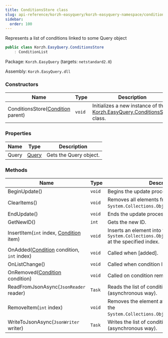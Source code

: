 ```yaml
---
title: ConditionsStore class
slug: api-reference/korzh-easyquery/korzh-easyquery-namespace/conditionsstore-class
sidebar:
  order: 100
---
```


Represents a list of conditions linked to some Query object
```csharp
public class Korzh.EasyQuery.ConditionsStore
    : ConditionList

```
Package: `Korzh.EasyQuery` (targets: `netstandard2.0`)

Assembly: `Korzh.EasyQuery.dll`

### Constructors

| Name | Type | Description | 
| --- | --- | --- | 
| ConditionsStore([Condition](/easyquery/docs/api-reference/korzh-easyquery/korzh-easyquery-namespace/condition-class) parent) | `void` | Initializes a new instance of the [Korzh.EasyQuery.ConditionsStore](/easyquery/docs/api-reference/korzh-easyquery/korzh-easyquery-namespace/conditionsstore-class) class. | 


### Properties

| Name | Type | Description | 
| --- | --- | --- | 
| Query | [Query](/easyquery/docs/api-reference/korzh-easyquery/korzh-easyquery-namespace/query-class) | Gets the Query object. | 


### Methods

| Name | Type | Description | 
| --- | --- | --- | 
| BeginUpdate() | `void` | Begins the update process. | 
| ClearItems() | `void` | Removes all elements from the `System.Collections.ObjectModel.Collection'1`. | 
| EndUpdate() | `void` | Ends the update process. | 
| GetNewID() | `int` | Gets the new ID. | 
| InsertItem(`int` index, [Condition](/easyquery/docs/api-reference/korzh-easyquery/korzh-easyquery-namespace/condition-class) item) | `void` | Inserts an element into the `System.Collections.ObjectModel.Collection'1` at the specified index. | 
| OnAdded([Condition](/easyquery/docs/api-reference/korzh-easyquery/korzh-easyquery-namespace/condition-class) condition, `int` index) | `void` | Called when [added]. | 
| OnListChange() | `void` | Called when condition list is changed. | 
| OnRemoved([Condition](/easyquery/docs/api-reference/korzh-easyquery/korzh-easyquery-namespace/condition-class) condition) | `void` | Called on condition removal. | 
| ReadFromJsonAsync(`JsonReader` reader) | `Task` | Reads the list of conditions from JSON (asynchronous way). | 
| RemoveItem(`int` index) | `void` | Removes the element at the specified index of the `System.Collections.ObjectModel.Collection'1`. | 
| WriteToJsonAsync(`JsonWriter` writer) | `Task` | Writes the list of conditions to JSON (asynchronous way). |

